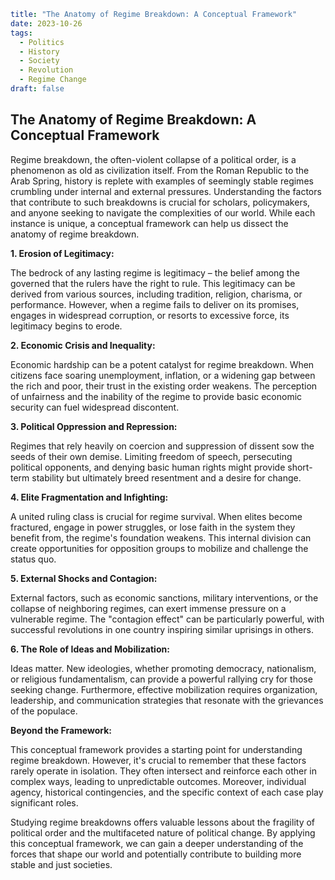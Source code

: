 ```yaml
title: "The Anatomy of Regime Breakdown: A Conceptual Framework"
date: 2023-10-26
tags:
  - Politics
  - History
  - Society
  - Revolution
  - Regime Change
draft: false
```

## The Anatomy of Regime Breakdown: A Conceptual Framework

Regime breakdown, the often-violent collapse of a political order, is a phenomenon as old as civilization itself. From the Roman Republic to the Arab Spring, history is replete with examples of seemingly stable regimes crumbling under internal and external pressures.  Understanding the factors that contribute to such breakdowns is crucial for scholars, policymakers, and anyone seeking to navigate the complexities of our world. While each instance is unique, a conceptual framework can help us dissect the anatomy of regime breakdown.

**1. Erosion of Legitimacy:**

The bedrock of any lasting regime is legitimacy – the belief among the governed that the rulers have the right to rule. This legitimacy can be derived from various sources, including tradition, religion, charisma, or performance.  However, when a regime fails to deliver on its promises, engages in widespread corruption, or resorts to excessive force, its legitimacy begins to erode. 

**2. Economic Crisis and Inequality:**

Economic hardship can be a potent catalyst for regime breakdown.  When citizens face soaring unemployment, inflation, or a widening gap between the rich and poor, their trust in the existing order weakens. The perception of unfairness and the inability of the regime to provide basic economic security can fuel widespread discontent.

**3. Political Oppression and Repression:**

Regimes that rely heavily on coercion and suppression of dissent sow the seeds of their own demise. Limiting freedom of speech, persecuting political opponents, and denying basic human rights might provide short-term stability but ultimately breed resentment and a desire for change.

**4. Elite Fragmentation and Infighting:**

A united ruling class is crucial for regime survival. When elites become fractured, engage in power struggles, or lose faith in the system they benefit from, the regime's foundation weakens. This internal division can create opportunities for opposition groups to mobilize and challenge the status quo.

**5. External Shocks and Contagion:**

External factors, such as economic sanctions, military interventions, or the collapse of neighboring regimes, can exert immense pressure on a vulnerable regime.  The "contagion effect" can be particularly powerful, with successful revolutions in one country inspiring similar uprisings in others.

**6. The Role of Ideas and Mobilization:**

Ideas matter. New ideologies, whether promoting democracy, nationalism, or religious fundamentalism, can provide a powerful rallying cry for those seeking change.  Furthermore, effective mobilization requires organization, leadership, and communication strategies that resonate with the grievances of the populace.

**Beyond the Framework:**

This conceptual framework provides a starting point for understanding regime breakdown. However, it's crucial to remember that these factors rarely operate in isolation.  They often intersect and reinforce each other in complex ways, leading to unpredictable outcomes.  Moreover, individual agency, historical contingencies, and the specific context of each case play significant roles.

Studying regime breakdowns offers valuable lessons about the fragility of political order and the multifaceted nature of political change.  By applying this conceptual framework, we can gain a deeper understanding of the forces that shape our world and potentially contribute to building more stable and just societies. 
